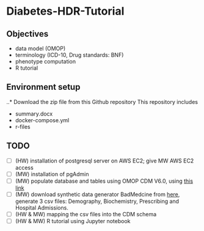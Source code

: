 # Diabetes-HDR-Tutorial

## Objectives
- data model (OMOP)
- terminology (ICD-10, Drug standards: BNF)
- phenotype computation
- R tutorial

## Environment setup
..* Download the zip file from this Github repository
This repository includes
- summary.docx
- docker-compose.yml
- r-files




## TODO
- [ ] (HW) installation of postgresql server on AWS EC2; give MW AWS EC2 access
- [ ] (MW) installation of pgAdmin 
- [ ] (MW) populate database and tables using OMOP CDM V6.0, using [this link](https://github.com/OHDSI/CommonDataModel/tree/master/PostgreSQL)
- [ ] (MW) download synthetic data generator BadMedcine from  [here](https://github.com/HicServices/BadMedicine), generate 3 csv files: Demography, Biochemistry, Prescribing and Hospital Admissions.
- [ ] (HW & MW) mapping the csv files into the CDM schema
- [ ] (HW & MW) R tutorial using Jupyter notebook
